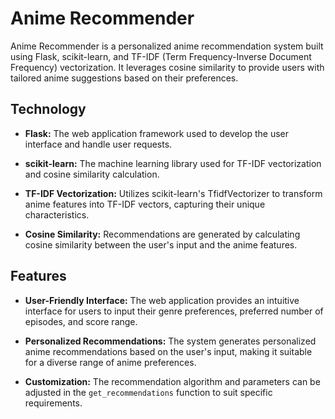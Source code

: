 # Anime Recommender

Anime Recommender is a personalized anime recommendation system built using Flask, scikit-learn, and TF-IDF (Term Frequency-Inverse Document Frequency) vectorization. It leverages cosine similarity to provide users with tailored anime suggestions based on their preferences.

## Technology

- **Flask:** The web application framework used to develop the user interface and handle user requests.

- **scikit-learn:** The machine learning library used for TF-IDF vectorization and cosine similarity calculation.

- **TF-IDF Vectorization:** Utilizes scikit-learn's TfidfVectorizer to transform anime features into TF-IDF vectors, capturing their unique characteristics.

- **Cosine Similarity:** Recommendations are generated by calculating cosine similarity between the user's input and the anime features.

## Features

- **User-Friendly Interface:** The web application provides an intuitive interface for users to input their genre preferences, preferred number of episodes, and score range.

- **Personalized Recommendations:** The system generates personalized anime recommendations based on the user's input, making it suitable for a diverse range of anime preferences.

- **Customization:** The recommendation algorithm and parameters can be adjusted in the `get_recommendations` function to suit specific requirements.

